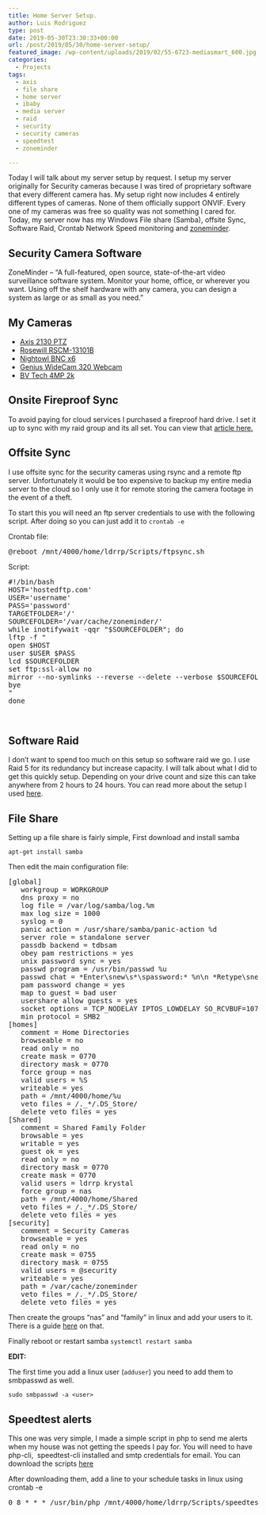 ```yaml
---
title: Home Server Setup.
author: Luis Rodriguez
type: post
date: 2019-05-30T23:30:33+00:00
url: /post/2019/05/30/home-server-setup/
featured_image: /wp-content/uploads/2019/02/55-6723-mediasmart_600.jpg
categories:
  - Projects
tags:
  - axis
  - file share
  - home server
  - ibaby
  - media server
  - raid
  - security
  - security cameras
  - speedtest
  - zoneminder

---
```

Today I will talk about my server setup by request. I setup my server originally for Security cameras because I was tired of proprietary software that every different camera has. My setup right now includes 4 entirely different types of cameras. None of them officially support ONVIF. Every one of my cameras was free so quality was not something I cared for. Today, my server now has my Windows File share (Samba), offsite Sync, Software Raid, Crontab Network Speed monitoring and [zoneminder][1].

<!--more-->

## Security Camera Software

ZoneMinder &#8211; &#8220;A full-featured, open source, state-of-the-art video surveillance software system. Monitor your home, office, or wherever you want. Using off the shelf hardware with any camera, you can design a system as large or as small as you need.&#8221;

## My Cameras

  * [Axis 2130 PTZ][2]
  * [Rosewill RSCM-13101B][3]
  * [Nightowl BNC x6][4]
  * [Genius WideCam 320 Webcam][5]
  * [BV Tech 4MP 2k][6]

## Onsite Fireproof Sync

To avoid paying for cloud services I purchased a fireproof hard drive. I set it up to sync with my raid group and its all set. You can view that [article here.][7]

## Offsite Sync

I use offsite sync for the security cameras using rsync and a remote ftp server. Unfortunately it would be too expensive to backup my entire media server to the cloud so I only use it for remote storing the camera footage in the event of a theft.

To start this you will need an ftp server credentials to use with the following script. After doing so you can just add it to `crontab -e`

Crontab file:

<pre>@reboot /mnt/4000/home/ldrrp/Scripts/ftpsync.sh</pre>

Script:

<pre>#!/bin/bash
HOST='hostedftp.com'
USER='username'
PASS='password'
TARGETFOLDER='/'
SOURCEFOLDER='/var/cache/zoneminder/'
while inotifywait -qqr "$SOURCEFOLDER"; do
lftp -f "
open $HOST
user $USER $PASS
lcd $SOURCEFOLDER
set ftp:ssl-allow no
mirror --no-symlinks --reverse --delete --verbose $SOURCEFOLDER $TARGETFOLDER
bye
"
done</pre>

&nbsp;

## Software Raid

I don&#8217;t want to spend too much on this setup so software raid we go. I use Raid 5 for its redundancy but increase capacity. I will talk about what I did to get this quickly setup. Depending on your drive count and size this can take anywhere from 2 hours to 24 hours. You can read more about the setup I used [here][8].

## File Share

Setting up a file share is fairly simple, First download and install samba

`apt-get install samba`

Then edit the main configuration file:

<pre>[global]
   workgroup = WORKGROUP
   dns proxy = no
   log file = /var/log/samba/log.%m
   max log size = 1000
   syslog = 0
   panic action = /usr/share/samba/panic-action %d
   server role = standalone server
   passdb backend = tdbsam
   obey pam restrictions = yes
   unix password sync = yes
   passwd program = /usr/bin/passwd %u
   passwd chat = *Enter\snew\s*\spassword:* %n\n *Retype\snew\s*\spassword:* %n\n *password\supdated\ssuccessfully* .
   pam password change = yes
   map to guest = bad user
   usershare allow guests = yes
   socket options = TCP_NODELAY IPTOS_LOWDELAY SO_RCVBUF=1073741824 SO_SNDBUF=1073741824
   min protocol = SMB2
[homes]
   comment = Home Directories
   browseable = no
   read only = no
   create mask = 0770
   directory mask = 0770
   force group = nas
   valid users = %S
   writeable = yes
   path = /mnt/4000/home/%u
   veto files = /._*/.DS_Store/
   delete veto files = yes
[Shared]
   comment = Shared Family Folder
   browsable = yes
   writable = yes
   guest ok = yes
   read only = no
   directory mask = 0770
   create mask = 0770
   valid users = ldrrp krystal
   force group = nas
   path = /mnt/4000/home/Shared
   veto files = /._*/.DS_Store/
   delete veto files = yes
[security]
   comment = Security Cameras
   browseable = yes
   read only = no
   create mask = 0755
   directory mask = 0755
   valid users = @security
   writeable = yes
   path = /var/cache/zoneminder
   veto files = /._*/.DS_Store/
   delete veto files = yes
</pre>

Then create the groups &#8220;nas&#8221; and &#8220;family&#8221; in linux and add your users to it. There is a guide [here][9] on that.

Finally reboot or restart samba `systemctl restart samba`

**EDIT:**

The first time you add a linux user (`adduser`) you need to add them to smbpasswd as well.

`sudo smbpasswd -a <user>`

## Speedtest alerts

This one was very simple, I made a simple script in php to send me alerts when my house was not getting the speeds I pay for. You will need to have php-cli,  speedtest-cli installed and smtp credentials for email. You can download the scripts [here][10]

After downloading them, add a line to your schedule tasks in linux using crontab -e

<pre>0 8 * * * /usr/bin/php /mnt/4000/home/ldrrp/Scripts/speedtest.php</pre>

 [1]: https://www.zoneminder.com/
 [2]: https://blog.silocitylabs.com/post/2018/12/13/axis-2130-ptz-and-zoneminder/
 [3]: https://blog.silocitylabs.com/post/2019/02/07/axis-2130-ptz-and-zoneminder/
 [4]: https://blog.silocitylabs.com/post/2018/12/27/nightowl-bnc-and-zoneminder/
 [5]: https://blog.silocitylabs.com/post/2019/01/10/genius-widecam-320-and-zoneminder/
 [6]: https://blog.silocitylabs.com/post/2018/11/28/bv-tech-4mp-2k-h-265-ip67-and-zoneminder/
 [7]: https://blog.silocitylabs.com/post/2018/11/23/secure-backups-without-the-cloud/
 [8]: http://a.tra.li/TPzz
 [9]: https://www.howtogeek.com/50787/add-a-user-to-a-group-or-second-group-on-linux/
 [10]: https://downloads.techreanimate.com/kzhota